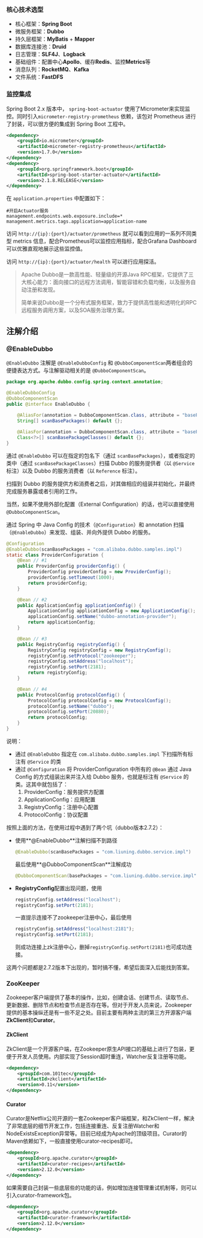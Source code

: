 ### 核心技术选型

- 核心框架：**Spring Boot**
- 微服务框架：**Dubbo**
- 持久层框架：**MyBatis** + **Mapper**
- 数据库连接池：**Druid**
- 日志管理：**SLF4J**、**Logback**
- 基础组件：配置中心**Apollo**、缓存**Redis**、监控**Metrics**等
- 消息队列：**RocketMQ**、**Kafka**
- 文件系统：**FastDFS**



### 监控集成

Spring Boot 2.x 版本中， `spring-boot-actuator` 使用了Micrometer来实现监控。同时引入`micrometer-registry-prometheus` 依赖，该包对 Prometheus 进行了封装，可以很方便的集成到 Spring Boot 工程中。

```xml
<dependency>
    <groupId>io.micrometer</groupId>
    <artifactId>micrometer-registry-prometheus</artifactId>
    <version>1.7.0</version>
</dependency>
<dependency>
    <groupId>org.springframework.boot</groupId>
    <artifactId>spring-boot-starter-actuator</artifactId>
    <version>2.1.8.RELEASE</version>
</dependency>
```

在 `application.properties` 中配置如下：

```properties
#开启Actuator服务
management.endpoints.web.exposure.include=*
management.metrics.tags.application=application-name
```

访问 `http://{ip}:{port}/actuator/prometheus` 就可以看到应用的一系列不同类型 metrics 信息，配合Prometheus可以监控应用指标，配合Grafana Dashboard可以优雅直观地展示这些监控值。

访问 `http://{ip}:{port}/actuator/health` 可以进行应用探活。





> Apache Dubbo是一款高性能、轻量级的开源Java RPC框架，它提供了三大核心能力：面向接口的远程方法调用，智能容错和负载均衡，以及服务自动注册和发现。
>
> 简单来说Dubbo是一个分布式服务框架，致力于提供高性能和透明化的RPC远程服务调用方案，以及SOA服务治理方案。

## 注解介绍

### @EnableDubbo

`@EnableDubbo` 注解是 `@EnableDubboConfig` 和 `@DubboComponentScan`两者组合的便捷表达方式。与注解驱动相关的是 `@DubboComponentScan`。

```java
package org.apache.dubbo.config.spring.context.annotation;

@EnableDubboConfig
@DubboComponentScan
public @interface EnableDubbo {
  
    @AliasFor(annotation = DubboComponentScan.class, attribute = "basePackages")
    String[] scanBasePackages() default {};

    @AliasFor(annotation = DubboComponentScan.class, attribute = "basePackageClasses")
    Class<?>[] scanBasePackageClasses() default {};    
}
```

通过 `@EnableDubbo` 可以在指定的包名下（通过 `scanBasePackages`），或者指定的类中（通过 `scanBasePackageClasses`）扫描 Dubbo 的服务提供者（以 `@Service` 标注）以及 Dubbo 的服务消费者（以 `Reference` 标注）。

扫描到 Dubbo 的服务提供方和消费者之后，对其做相应的组装并初始化，并最终完成服务暴露或者引用的工作。

当然，如果不使用外部化配置（External Configuration）的话，也可以直接使用 `@DubboComponentScan`。

通过 Spring 中 Java Config 的技术（`@Configuration`）和 annotation 扫描（`@EnableDubbo`）来发现、组装、并向外提供 Dubbo 的服务。

```java
@Configuration
@EnableDubbo(scanBasePackages = "com.alibaba.dubbo.samples.impl")
static class ProviderConfiguration {
    @Bean // #1
    public ProviderConfig providerConfig() {
        ProviderConfig providerConfig = new ProviderConfig();
        providerConfig.setTimeout(1000);
        return providerConfig;
    }

    @Bean // #2
    public ApplicationConfig applicationConfig() {
        ApplicationConfig applicationConfig = new ApplicationConfig();
        applicationConfig.setName("dubbo-annotation-provider");
        return applicationConfig;
    }

    @Bean // #3
    public RegistryConfig registryConfig() {
        RegistryConfig registryConfig = new RegistryConfig();
        registryConfig.setProtocol("zookeeper");
        registryConfig.setAddress("localhost");
        registryConfig.setPort(2181);
        return registryConfig;
    }

    @Bean // #4
    public ProtocolConfig protocolConfig() {
        ProtocolConfig protocolConfig = new ProtocolConfig();
        protocolConfig.setName("dubbo");
        protocolConfig.setPort(20880);
        return protocolConfig;
    }
}
```

说明：

- 通过 `@EnableDubbo` 指定在 `com.alibaba.dubbo.samples.impl` 下扫描所有标注有 `@Service` 的类
- 通过 `@Configuration` 将 ProviderConfiguration 中所有的 `@Bean` 通过 Java Config 的方式组装出来并注入给 Dubbo 服务，也就是标注有 `@Service` 的类。这其中就包括了：
  1. ProviderConfig：服务提供方配置
  2. ApplicationConfig：应用配置
  3. RegistryConfig：注册中心配置
  4. ProtocolConfig：协议配置

按照上面的方法，在使用过程中遇到了两个坑（dubbo版本2.7.2）：

- 使用**@EnableDubbo**注解扫描不到路径

  ```java
  @EnableDubbo(scanBasePackages = "com.liuning.dubbo.service.impl")
  ```

  最后使用**@DubboComponentScan**注解成功

  ```java
  @DubboComponentScan(basePackages = "com.liuning.dubbo.service.impl")
  ```

- **RegistryConfig**配置出现问题，使用

  ```java
  registryConfig.setAddress("localhost");
  registryConfig.setPort(2181);
  ```

  一直提示连接不了zookeeper注册中心，最后使用

  ```javascript
  registryConfig.setAddress("localhost:2181");
  registryConfig.setPort(2181);
  ```

  则成功连接上zk注册中心，删掉`registryConfig.setPort(2181)`也可成功连接。

这两个问题都是2.7.2版本下出现的，暂时搞不懂，希望后面深入后能找到答案。

### ZooKeeper

Zookeeper客户端提供了基本的操作，比如，创建会话、创建节点、读取节点、更新数据、删除节点和检查节点是否存在等。但对于开发人员来说，Zookeeper提供的基本操纵还是有一些不足之处。目前主要有两种主流的第三方开源客户端**ZkClient**和**Curator**。

#### ZkClient

ZkClient是一个开源客户端，在Zookeeper原生API接口的基础上进行了包装，更便于开发人员使用。内部实现了Session超时重连，Watcher反复注册等功能。

```xml
<dependency>
    <groupId>com.101tec</groupId>
    <artifactId>zkclient</artifactId>
    <version>0.11</version>
</dependency>
```

#### Curator

Curator是Netflix公司开源的一套Zookeeper客户端框架，和ZkClient一样，解决了非常底层的细节开发工作，包括连接重连、反复注册Watcher和NodeExistsException异常等。目前已经成为Apache的顶级项目。Curator的Maven依赖如下，一般直接使用curator-recipes即可。

```xml
<dependency>
    <groupId>org.apache.curator</groupId>
    <artifactId>curator-recipes</artifactId>
    <version>2.12.0</version>
</dependency>
```

如果需要自己封装一些底层些的功能的话，例如增加连接管理重试机制等，则可以引入curator-framework包。

```xml
<dependency>
    <groupId>org.apache.curator</groupId>
    <artifactId>curator-framework</artifactId>
    <version>2.12.0</version>
</dependency>
```

